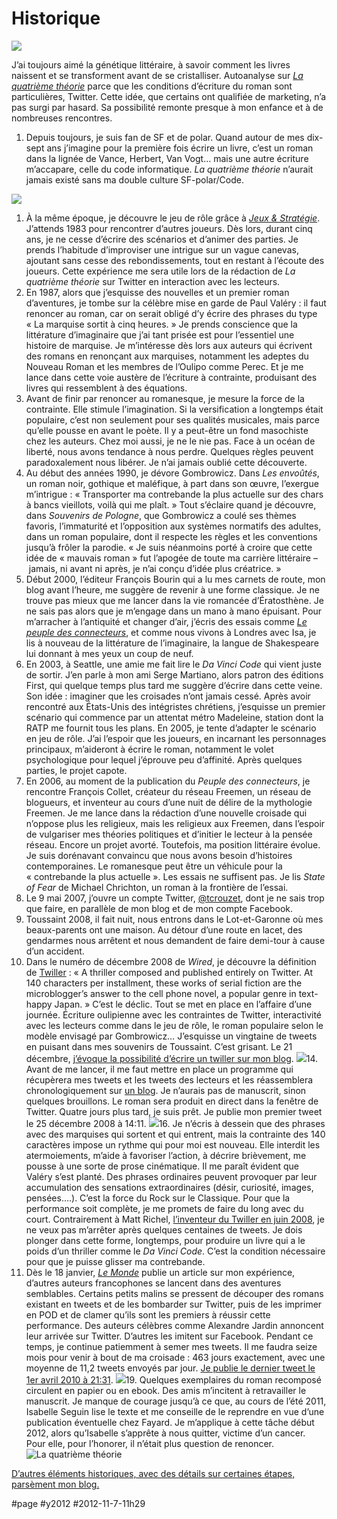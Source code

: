 # Historique

![](_i/4t-biblio1.webp)

J’ai toujours aimé la génétique littéraire, à savoir comment les livres naissent et se transforment avant de se cristalliser. Autoanalyse sur *[La quatrième théorie](la-quatrieme-theorie)* parce que les conditions d’écriture du roman sont particulières, Twitter. Cette idée, que certains ont qualifiée de marketing, n’a pas surgi par hasard. Sa possibilité remonte presque à mon enfance et à de nombreuses rencontres.

1. Depuis toujours, je suis fan de SF et de polar. Quand autour de mes dix-sept ans j’imagine pour la première fois écrire un livre, c’est un roman dans la lignée de Vance, Herbert, Van Vogt… mais une autre écriture m’accapare, celle du code informatique. *La quatrième théorie* n’aurait jamais existé sans ma double culture SF-polar/Code.

![](_i/4t-biblio1.webp)

1. À la même époque, je découvre le jeu de rôle grâce à [*Jeux & Stratégie*](http://fr.wikipedia.org/wiki/Jeux_et_Strat%C3%A9gie). J’attends 1983 pour rencontrer d’autres joueurs. Dès lors, durant cinq ans, je ne cesse d’écrire des scénarios et d’animer des parties. Je prends l’habitude d’improviser une intrigue sur un vague canevas, ajoutant sans cesse des rebondissements, tout en restant à l’écoute des joueurs. Cette expérience me sera utile lors de la rédaction de *La quatrième théorie* sur Twitter en interaction avec les lecteurs.
2. En 1987, alors que j’esquisse des nouvelles et un premier roman d’aventures, je tombe sur la célèbre mise en garde de Paul Valéry : il faut renoncer au roman, car on serait obligé d’y écrire des phrases du type « La marquise sortit à cinq heures. » Je prends conscience que la littérature d’imaginaire que j’ai tant prisée est pour l’essentiel une histoire de marquise. Je m’intéresse dès lors aux auteurs qui écrivent des romans en renonçant aux marquises, notamment les adeptes du Nouveau Roman et les membres de l’Oulipo comme Perec. Et je me lance dans cette voie austère de l’écriture à contrainte, produisant des livres qui ressemblent à des équations.
3. Avant de finir par renoncer au romanesque, je mesure la force de la contrainte. Elle stimule l’imagination. Si la versification a longtemps était populaire, c’est non seulement pour ses qualités musicales, mais parce qu’elle pousse en avant le poète. Il y a peut-être un fond masochiste chez les auteurs. Chez moi aussi, je ne le nie pas. Face à un océan de liberté, nous avons tendance à nous perdre. Quelques règles peuvent paradoxalement nous libérer. Je n’ai jamais oublié cette découverte.
4. Au début des années 1990, je dévore Gombrowicz. Dans *Les envoûtés*, un roman noir, gothique et maléfique, à part dans son œuvre, l’exergue m’intrigue : « Transporter ma contrebande la plus actuelle sur des chars à bancs vieillots, voilà qui me plaît. » Tout s’éclaire quand je découvre, dans *Souvenirs de Pologne*, que Gombrowicz a coulé ses thèmes favoris, l’immaturité et l’opposition aux systèmes normatifs des adultes, dans un roman populaire, dont il respecte les règles et les conventions jusqu’à frôler la parodie. « Je suis néanmoins porté à croire que cette idée de « mauvais roman » fut l’apogée de toute ma carrière littéraire – jamais, ni avant ni après, je n’ai conçu d’idée plus créatrice. »
5. Début 2000, l’éditeur François Bourin qui a lu mes carnets de route, mon blog avant l’heure, me suggère de revenir à une forme classique. Je ne trouve pas mieux que me lancer dans la vie romancée d’Ératosthène. Je ne sais pas alors que je m’engage dans un mano à mano épuisant. Pour m’arracher à l’antiquité et changer d’air, j’écris des essais comme *[Le peuple des connecteurs](../le-peuple/le-peuple-des-connecteurs.md)*, et comme nous vivons à Londres avec Isa, je lis à nouveau de la littérature de l’imaginaire, la langue de Shakespeare lui donnant à mes yeux un coup de neuf.
6. En 2003, à Seattle, une amie me fait lire le *Da Vinci Code* qui vient juste de sortir. J’en parle à mon ami Serge Martiano, alors patron des éditions First, qui quelque temps plus tard me suggère d’écrire dans cette veine. Son idée : imaginer que les croisades n’ont jamais cessé. Après avoir rencontré aux États-Unis des intégristes chrétiens, j’esquisse un premier scénario qui commence par un attentat métro Madeleine, station dont la RATP me fournit tous les plans. En 2005, je tente d’adapter le scénario en jeu de rôle. J’ai l’espoir que les joueurs, en incarnant les personnages principaux, m’aideront à écrire le roman, notamment le volet psychologique pour lequel j’éprouve peu d’affinité. Après quelques parties, le projet capote.
7. En 2006, au moment de la publication du *Peuple des connecteurs*, je rencontre François Collet, créateur du réseau Freemen, un réseau de blogueurs, et inventeur au cours d’une nuit de délire de la mythologie Freemen. Je me lance dans la rédaction d’une nouvelle croisade qui n’oppose plus les religieux, mais les religieux aux Freemen, dans l’espoir de vulgariser mes théories politiques et d’initier le lecteur à la pensée réseau. Encore un projet avorté. Toutefois, ma position littéraire évolue. Je suis dorénavant convaincu que nous avons besoin d’histoires contemporaines. Le romanesque peut être un véhicule pour la « contrebande la plus actuelle ». Les essais ne suffisent pas. Je lis *State of Fear* de Michael Chrichton, un roman à la frontière de l’essai.
8. Le 9 mai 2007, j’ouvre un compte Twitter, [@tcrouzet](http://twitter.com/tcrouzet), dont je ne sais trop que faire, en parallèle de mon blog et de mon compte Facebook.
9. Toussaint 2008, il fait nuit, nous entrons dans le Lot-et-Garonne où mes beaux-parents ont une maison. Au détour d’une route en lacet, des gendarmes nous arrêtent et nous demandent de faire demi-tour à cause d’un accident.
10. Dans le numéro de décembre 2008 de *Wired*, je découvre la définition de [Twiller](http://www.wired.com/culture/culturereviews/magazine/16-12/st_jw) : « A thriller composed and published entirely on Twitter. At 140 characters per installment, these works of serial fiction are the microblogger’s answer to the cell phone novel, a popular genre in text-happy Japan. » C’est le déclic. Tout se met en place en l’affaire d’une journée. Écriture oulipienne avec les contraintes de Twitter, interactivité avec les lecteurs comme dans le jeu de rôle, le roman populaire selon le modèle envisagé par Gombrowicz… J’esquisse un vingtaine de tweets en puisant dans mes souvenirs de Toussaint. C’est grisant. Le 21 décembre, [j’évoque la possibilité d’écrire un twiller sur mon blog](../2008/12/du-keitai-shousetsu-au-twiller.md).
![](_i/4tblogsmall.png)14. Avant de me lancer, il me faut mettre en place un programme qui récupèrera mes tweets et les tweets des lecteurs et les réassemblera chronologiquement sur [un blog](http://lab.tcrouzet.com/twiller/). Je n’aurais pas de manuscrit, sinon quelques brouillons. Le roman sera produit en direct dans la fenêtre de Twitter. Quatre jours plus tard, je suis prêt. Je publie mon premier tweet le 25 décembre 2008 à 14:11.
[![](_i/4tfirst.png)](https://twitter.com/tcrouzet/status/1077904778)16. Je n’écris à dessein que des phrases avec des marquises qui sortent et qui entrent, mais la contrainte des 140 caractères impose un rythme qui pour moi est nouveau. Elle interdit les atermoiements, m’aide à favoriser l’action, à décrire brièvement, me pousse à une sorte de prose cinématique. Il me paraît évident que Valéry s’est planté. Des phrases ordinaires peuvent provoquer par leur accumulation des sensations extraordinaires (désir, curiosité, images, pensées….). C’est la force du Rock sur le Classique. Pour que la performance soit complète, je me promets de faire du long avec du court. Contrairement à Matt Richel, [l’inventeur du Twiller en juin 2008](http://bits.blogs.nytimes.com/2008/08/29/introducing-the-twiller/), je ne veux pas m’arrêter après quelques centaines de tweets. Je dois plonger dans cette forme, longtemps, pour produire un livre qui a le poids d’un thriller comme le *Da Vinci Code*. C’est la condition nécessaire pour que je puisse glisser ma contrebande.
11. Dès le 18 janvier, [*Le Monde*](http://bal.tcrouzet.com/twiller/tc_files/LeMondeTwiller.pdf) publie un article sur mon expérience, d’autres auteurs francophones se lancent dans des aventures semblables. Certains petits malins se pressent de découper des romans existant en tweets et de les bombarder sur Twitter, puis de les imprimer en POD et de clamer qu’ils sont les premiers à réussir cette performance. Des auteurs célèbres comme Alexandre Jardin annoncent leur arrivée sur Twitter. D’autres les imitent sur Facebook. Pendant ce temps, je continue patiemment à semer mes tweets. Il me faudra seize mois pour venir à bout de ma croisade : 463 jours exactement, avec une moyenne de 11,2 tweets envoyés par jour. [Je publie le dernier tweet le 1er avril 2010 à 21:31](https://twitter.com/tcrouzet/status/11440904127).
[![](_i/4tlast.png)](https://twitter.com/tcrouzet/status/11440904127)19. Quelques exemplaires du roman recomposé circulent en papier ou en ebook. Des amis m’incitent à retravailler le manuscrit. Je manque de courage jusqu’à ce que, au cours de l’été 2011, Isabelle Seguin lise le texte et me conseille de le reprendre en vue d’une publication éventuelle chez Fayard. Je m’applique à cette tâche début 2012, alors qu’Isabelle s’apprête à nous quitter, victime d’un cancer. Pour elle, pour l’honorer, il n’était plus question de renoncer.
![La quatrième théorie](_i/4t200.webp)

[D’autres éléments historiques, avec des détails sur certaines étapes, parsèment mon blog.](#twiller)

#page #y2012 #2012-11-7-11h29
